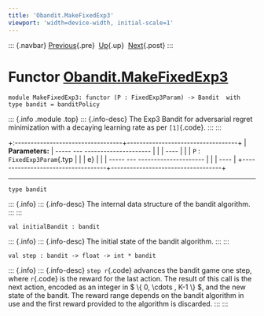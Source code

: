 ```yaml
---
title: 'Obandit.MakeFixedExp3'
viewport: 'width=device-width, initial-scale=1'
---
```


::: {.navbar}
[Previous](Obandit.MakeDecayingExp3.html "Obandit.MakeDecayingExp3"){.pre}
 [Up](Obandit.html "Obandit"){.up}
 [Next](Obandit.MakeHorizonExp3.html "Obandit.MakeHorizonExp3"){.post}
:::

Functor [Obandit.MakeFixedExp3](type_Obandit.MakeFixedExp3.html)
================================================================

    module MakeFixedExp3: functor (P : FixedExp3Param) -> Bandit  with type bandit = banditPolicy

::: {.info .module .top}
::: {.info-desc}
The Exp3 Bandit for adversarial regret minimization with a decaying
learning rate as per `[1]`{.code}.
:::
:::

+:----------------------------------+-----------------------------------+
| **Parameters:**                   |   ----- --- --------------------- |
|                                   | ----                              |
|                                   |    `P`   :  `FixedExp3Param`{.typ |
|                                   | e}                                |
|                                   |   ----- --- --------------------- |
|                                   | ----                              |
+-----------------------------------+-----------------------------------+

------------------------------------------------------------------------

    type bandit 

::: {.info}
::: {.info-desc}
The internal data structure of the bandit algorithm.
:::
:::

    val initialBandit : bandit

::: {.info}
::: {.info-desc}
The initial state of the bandit algorithm.
:::
:::

    val step : bandit -> float -> int * bandit

::: {.info}
::: {.info-desc}
`step r`{.code} advances the bandit game one step, where `r`{.code} is
the reward for the last action. The result of this call is the next
action, encoded as an integer in \$ \\{ 0, \\cdots , K-1 \\} \$, and the
new state of the bandit. The reward range depends on the bandit
algorithm in use and the first reward provided to the algorithm is
discarded.
:::
:::
